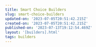 ```yaml
---
title: Smart Choice Builders
slug: smart-choice-builders
updated-on: '2023-07-05T20:51:42.215Z'
created-on: '2023-07-05T20:51:42.215Z'
published-on: '2023-07-13T19:12:54.469Z'
layout: '[builders].html'
tags: builders
---
```



